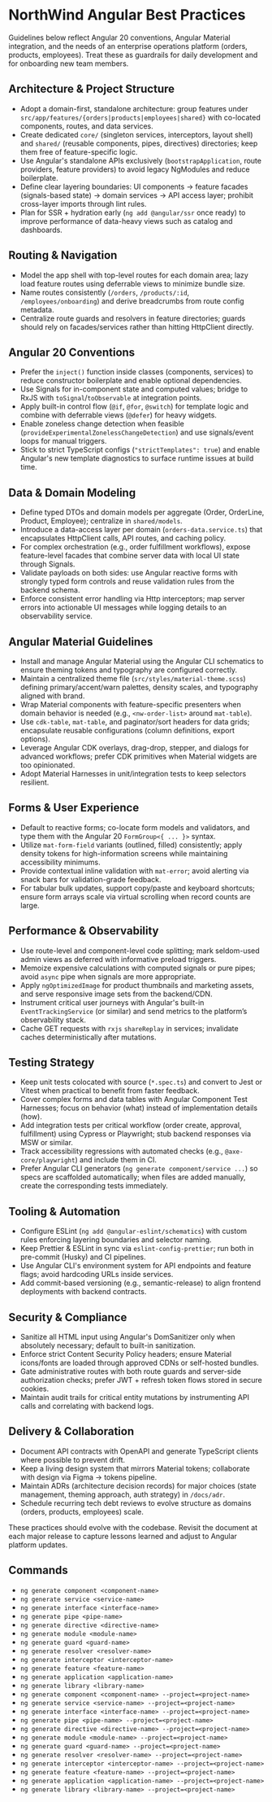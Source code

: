 # NorthWind Angular Best Practices

Guidelines below reflect Angular 20 conventions, Angular Material integration, and the needs of an enterprise operations platform (orders, products, employees). Treat these as guardrails for daily development and for onboarding new team members.

## Architecture & Project Structure

- Adopt a domain-first, standalone architecture: group features under `src/app/features/{orders|products|employees|shared}` with co-located components, routes, and data services.
- Create dedicated `core/` (singleton services, interceptors, layout shell) and `shared/` (reusable components, pipes, directives) directories; keep them free of feature-specific logic.
- Use Angular's standalone APIs exclusively (`bootstrapApplication`, route providers, feature providers) to avoid legacy NgModules and reduce boilerplate.
- Define clear layering boundaries: UI components → feature facades (signals-based state) → domain services → API access layer; prohibit cross-layer imports through lint rules.
- Plan for SSR + hydration early (`ng add @angular/ssr` once ready) to improve performance of data-heavy views such as catalog and dashboards.

## Routing & Navigation

- Model the app shell with top-level routes for each domain area; lazy load feature routes using deferrable views to minimize bundle size.
- Name routes consistently (`/orders`, `/products/:id`, `/employees/onboarding`) and derive breadcrumbs from route config metadata.
- Centralize route guards and resolvers in feature directories; guards should rely on facades/services rather than hitting HttpClient directly.

## Angular 20 Conventions

- Prefer the `inject()` function inside classes (components, services) to reduce constructor boilerplate and enable optional dependencies.
- Use Signals for in-component state and computed values; bridge to RxJS with `toSignal`/`toObservable` at integration points.
- Apply built-in control flow (`@if`, `@for`, `@switch`) for template logic and combine with deferrable views (`@defer`) for heavy widgets.
- Enable zoneless change detection when feasible (`provideExperimentalZonelessChangeDetection`) and use signals/event loops for manual triggers.
- Stick to strict TypeScript configs (`"strictTemplates": true`) and enable Angular's new template diagnostics to surface runtime issues at build time.

## Data & Domain Modeling

- Define typed DTOs and domain models per aggregate (Order, OrderLine, Product, Employee); centralize in `shared/models`.
- Introduce a data-access layer per domain (`orders-data.service.ts`) that encapsulates HttpClient calls, API routes, and caching policy.
- For complex orchestration (e.g., order fulfillment workflows), expose feature-level facades that combine server data with local UI state through Signals.
- Validate payloads on both sides: use Angular reactive forms with strongly typed form controls and reuse validation rules from the backend schema.
- Enforce consistent error handling via Http interceptors; map server errors into actionable UI messages while logging details to an observability service.

## Angular Material Guidelines

- Install and manage Angular Material using the Angular CLI schematics to ensure theming tokens and typography are configured correctly.
- Maintain a centralized theme file (`src/styles/material-theme.scss`) defining primary/accent/warn palettes, density scales, and typography aligned with brand.
- Wrap Material components with feature-specific presenters when domain behavior is needed (e.g., `<nw-order-list>` around `mat-table`).
- Use `cdk-table`, `mat-table`, and paginator/sort headers for data grids; encapsulate reusable configurations (column definitions, export options).
- Leverage Angular CDK overlays, drag-drop, stepper, and dialogs for advanced workflows; prefer CDK primitives when Material widgets are too opinionated.
- Adopt Material Harnesses in unit/integration tests to keep selectors resilient.

## Forms & User Experience

- Default to reactive forms; co-locate form models and validators, and type them with the Angular 20 `FormGroup<{ ... }>` syntax.
- Utilize `mat-form-field` variants (outlined, filled) consistently; apply density tokens for high-information screens while maintaining accessibility minimums.
- Provide contextual inline validation with `mat-error`; avoid alerting via snack bars for validation-grade feedback.
- For tabular bulk updates, support copy/paste and keyboard shortcuts; ensure form arrays scale via virtual scrolling when record counts are large.

## Performance & Observability

- Use route-level and component-level code splitting; mark seldom-used admin views as deferred with informative preload triggers.
- Memoize expensive calculations with computed signals or pure pipes; avoid `async` pipe when signals are more appropriate.
- Apply `ngOptimizedImage` for product thumbnails and marketing assets, and serve responsive image sets from the backend/CDN.
- Instrument critical user journeys with Angular's built-in `EventTrackingService` (or similar) and send metrics to the platform’s observability stack.
- Cache GET requests with `rxjs` `shareReplay` in services; invalidate caches deterministically after mutations.

## Testing Strategy

- Keep unit tests colocated with source (`*.spec.ts`) and convert to Jest or Vitest when practical to benefit from faster feedback.
- Cover complex forms and data tables with Angular Component Test Harnesses; focus on behavior (what) instead of implementation details (how).
- Add integration tests per critical workflow (order create, approval, fulfillment) using Cypress or Playwright; stub backend responses via MSW or similar.
- Track accessibility regressions with automated checks (e.g., `@axe-core/playwright`) and include them in CI.
- Prefer Angular CLI generators (`ng generate component/service ...`) so specs are scaffolded automatically; when files are added manually, create the corresponding tests immediately.

## Tooling & Automation

- Configure ESLint (`ng add @angular-eslint/schematics`) with custom rules enforcing layering boundaries and selector naming.
- Keep Prettier & ESLint in sync via `eslint-config-prettier`; run both in pre-commit (Husky) and CI pipelines.
- Use Angular CLI's environment system for API endpoints and feature flags; avoid hardcoding URLs inside services.
- Add commit-based versioning (e.g., semantic-release) to align frontend deployments with backend contracts.

## Security & Compliance

- Sanitize all HTML input using Angular's DomSanitizer only when absolutely necessary; default to built-in sanitization.
- Enforce strict Content Security Policy headers; ensure Material icons/fonts are loaded through approved CDNs or self-hosted bundles.
- Gate administrative routes with both route guards and server-side authorization checks; prefer JWT + refresh token flows stored in secure cookies.
- Maintain audit trails for critical entity mutations by instrumenting API calls and correlating with backend logs.

## Delivery & Collaboration

- Document API contracts with OpenAPI and generate TypeScript clients where possible to prevent drift.
- Keep a living design system that mirrors Material tokens; collaborate with design via Figma → tokens pipeline.
- Maintain ADRs (architecture decision records) for major choices (state management, theming approach, auth strategy) in `/docs/adr`.
- Schedule recurring tech debt reviews to evolve structure as domains (orders, products, employees) scale.

These practices should evolve with the codebase. Revisit the document at each major release to capture lessons learned and adjust to Angular platform updates.

## Commands

- `ng generate component <component-name>`
- `ng generate service <service-name>`
- `ng generate interface <interface-name>`
- `ng generate pipe <pipe-name>`
- `ng generate directive <directive-name>`
- `ng generate module <module-name>`
- `ng generate guard <guard-name>`
- `ng generate resolver <resolver-name>`
- `ng generate interceptor <interceptor-name>`
- `ng generate feature <feature-name>`
- `ng generate application <application-name>`
- `ng generate library <library-name>`
- `ng generate component <component-name> --project=<project-name>`
- `ng generate service <service-name> --project=<project-name>`
- `ng generate interface <interface-name> --project=<project-name>`
- `ng generate pipe <pipe-name> --project=<project-name>`
- `ng generate directive <directive-name> --project=<project-name>`
- `ng generate module <module-name> --project=<project-name>`
- `ng generate guard <guard-name> --project=<project-name>`
- `ng generate resolver <resolver-name> --project=<project-name>`
- `ng generate interceptor <interceptor-name> --project=<project-name>`
- `ng generate feature <feature-name> --project=<project-name>`
- `ng generate application <application-name> --project=<project-name>`
- `ng generate library <library-name> --project=<project-name>`
